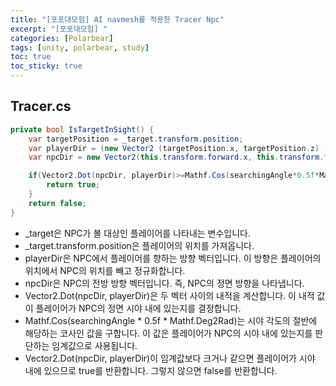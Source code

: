 ```yaml
---
title: "[포포대모험] AI navmesh를 적용한 Tracer Npc"
excerpt: "[포포대모험] "
categories: [Polarbear]
tags: [unity, polarbear, study]
toc: true
toc_sticky: true
---
```


## Tracer.cs


```csharp
private bool IsTargetInSight() {
    var targetPosition = _target.transform.position;
    var playerDir = (new Vector2 (targetPosition.x, targetPosition.z) - new Vector2(transform.position.x, transform.position.z)).normalized;
    var npcDir = new Vector2(this.transform.forward.x, this.transform.forward.z);

    if(Vector2.Dot(npcDir, playerDir)>=Mathf.Cos(searchingAngle*0.5f*Mathf.Deg2Rad)) {
        return true;
    }
    return false;
}
```

+ _target은 NPC가 볼 대상인 플레이어를 나타내는 변수입니다.
+ _target.transform.position은 플레이어의 위치를 가져옵니다.
+ playerDir은 NPC에서 플레이어를 향하는 방향 벡터입니다. 이 방향은 플레이어의 위치에서 NPC의 위치를 빼고 정규화합니다.
+ npcDir은 NPC의 전방 방향 벡터입니다. 즉, NPC의 정면 방향을 나타냅니다.
+ Vector2.Dot(npcDir, playerDir)은 두 벡터 사이의 내적을 계산합니다. 이 내적 값이 플레이어가 NPC의 정면 시야 내에 있는지를 결정합니다.
+ Mathf.Cos(searchingAngle * 0.5f * Mathf.Deg2Rad)는 시야 각도의 절반에 해당하는 코사인 값을 구합니다. 이 값은 플레이어가 NPC의 시야 내에 있는지를 판단하는 임계값으로 사용됩니다.
+ Vector2.Dot(npcDir, playerDir)이 임계값보다 크거나 같으면 플레이어가 시야 내에 있으므로 true를 반환합니다. 그렇지 않으면 false를 반환합니다.